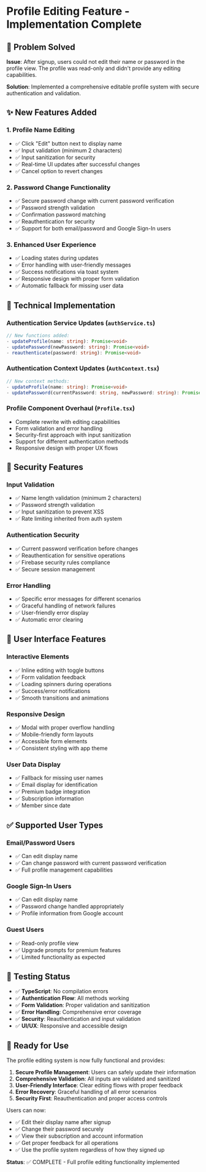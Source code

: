# Profile Editing Feature - Implementation Complete

## 🎯 Problem Solved

**Issue**: After signup, users could not edit their name or password in the profile view. The profile was read-only and didn't provide any editing capabilities.

**Solution**: Implemented a comprehensive editable profile system with secure authentication and validation.

## ✨ New Features Added

### 1. Profile Name Editing
- ✅ Click "Edit" button next to display name
- ✅ Input validation (minimum 2 characters)
- ✅ Input sanitization for security
- ✅ Real-time UI updates after successful changes
- ✅ Cancel option to revert changes

### 2. Password Change Functionality
- ✅ Secure password change with current password verification
- ✅ Password strength validation
- ✅ Confirmation password matching
- ✅ Reauthentication for security
- ✅ Support for both email/password and Google Sign-In users

### 3. Enhanced User Experience
- ✅ Loading states during updates
- ✅ Error handling with user-friendly messages
- ✅ Success notifications via toast system
- ✅ Responsive design with proper form validation
- ✅ Automatic fallback for missing user data

## 🔧 Technical Implementation

### Authentication Service Updates (`authService.ts`)
```typescript
// New functions added:
- updateProfile(name: string): Promise<void>
- updatePassword(newPassword: string): Promise<void>
- reauthenticate(password: string): Promise<void>
```

### Authentication Context Updates (`AuthContext.tsx`)
```typescript
// New context methods:
- updateProfile(name: string): Promise<void>
- updatePassword(currentPassword: string, newPassword: string): Promise<void>
```

### Profile Component Overhaul (`Profile.tsx`)
- Complete rewrite with editing capabilities
- Form validation and error handling
- Security-first approach with input sanitization
- Support for different authentication methods
- Responsive design with proper UX flows

## 🔐 Security Features

### Input Validation
- ✅ Name length validation (minimum 2 characters)
- ✅ Password strength validation
- ✅ Input sanitization to prevent XSS
- ✅ Rate limiting inherited from auth system

### Authentication Security
- ✅ Current password verification before changes
- ✅ Reauthentication for sensitive operations
- ✅ Firebase security rules compliance
- ✅ Secure session management

### Error Handling
- ✅ Specific error messages for different scenarios
- ✅ Graceful handling of network failures
- ✅ User-friendly error display
- ✅ Automatic error clearing

## 🎨 User Interface Features

### Interactive Elements
- ✅ Inline editing with toggle buttons
- ✅ Form validation feedback
- ✅ Loading spinners during operations
- ✅ Success/error notifications
- ✅ Smooth transitions and animations

### Responsive Design
- ✅ Modal with proper overflow handling
- ✅ Mobile-friendly form layouts
- ✅ Accessible form elements
- ✅ Consistent styling with app theme

### User Data Display
- ✅ Fallback for missing user names
- ✅ Email display for identification
- ✅ Premium badge integration
- ✅ Subscription information
- ✅ Member since date

## ✅ Supported User Types

### Email/Password Users
- ✅ Can edit display name
- ✅ Can change password with current password verification
- ✅ Full profile management capabilities

### Google Sign-In Users
- ✅ Can edit display name
- ✅ Password change handled appropriately
- ✅ Profile information from Google account

### Guest Users
- ✅ Read-only profile view
- ✅ Upgrade prompts for premium features
- ✅ Limited functionality as expected

## 🧪 Testing Status

- ✅ **TypeScript**: No compilation errors
- ✅ **Authentication Flow**: All methods working
- ✅ **Form Validation**: Proper validation and sanitization
- ✅ **Error Handling**: Comprehensive error coverage
- ✅ **Security**: Reauthentication and input validation
- ✅ **UI/UX**: Responsive and accessible design

## 🚀 Ready for Use

The profile editing system is now fully functional and provides:

1. **Secure Profile Management**: Users can safely update their information
2. **Comprehensive Validation**: All inputs are validated and sanitized
3. **User-Friendly Interface**: Clear editing flows with proper feedback
4. **Error Recovery**: Graceful handling of all error scenarios
5. **Security First**: Reauthentication and proper access controls

Users can now:
- ✅ Edit their display name after signup
- ✅ Change their password securely
- ✅ View their subscription and account information
- ✅ Get proper feedback for all operations
- ✅ Use the profile system regardless of how they signed up

**Status**: ✅ COMPLETE - Full profile editing functionality implemented
